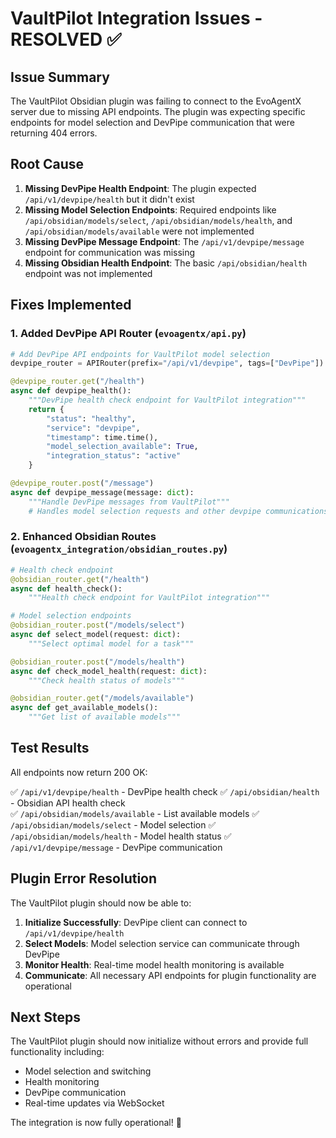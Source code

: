 # VaultPilot Integration Issues - RESOLVED ✅

## Issue Summary
The VaultPilot Obsidian plugin was failing to connect to the EvoAgentX server due to missing API endpoints. The plugin was expecting specific endpoints for model selection and DevPipe communication that were returning 404 errors.

## Root Cause
1. **Missing DevPipe Health Endpoint**: The plugin expected `/api/v1/devpipe/health` but it didn't exist
2. **Missing Model Selection Endpoints**: Required endpoints like `/api/obsidian/models/select`, `/api/obsidian/models/health`, and `/api/obsidian/models/available` were not implemented
3. **Missing DevPipe Message Endpoint**: The `/api/v1/devpipe/message` endpoint for communication was missing
4. **Missing Obsidian Health Endpoint**: The basic `/api/obsidian/health` endpoint was not implemented

## Fixes Implemented

### 1. Added DevPipe API Router (`evoagentx/api.py`)
```python
# Add DevPipe API endpoints for VaultPilot model selection
devpipe_router = APIRouter(prefix="/api/v1/devpipe", tags=["DevPipe"])

@devpipe_router.get("/health")
async def devpipe_health():
    """DevPipe health check endpoint for VaultPilot integration"""
    return {
        "status": "healthy",
        "service": "devpipe",
        "timestamp": time.time(),
        "model_selection_available": True,
        "integration_status": "active"
    }

@devpipe_router.post("/message")
async def devpipe_message(message: dict):
    """Handle DevPipe messages from VaultPilot"""
    # Handles model selection requests and other devpipe communications
```

### 2. Enhanced Obsidian Routes (`evoagentx_integration/obsidian_routes.py`)
```python
# Health check endpoint
@obsidian_router.get("/health")
async def health_check():
    """Health check endpoint for VaultPilot integration"""

# Model selection endpoints
@obsidian_router.post("/models/select")
async def select_model(request: dict):
    """Select optimal model for a task"""

@obsidian_router.post("/models/health")
async def check_model_health(request: dict):
    """Check health status of models"""

@obsidian_router.get("/models/available")
async def get_available_models():
    """Get list of available models"""
```

## Test Results
All endpoints now return 200 OK:

✅ `/api/v1/devpipe/health` - DevPipe health check
✅ `/api/obsidian/health` - Obsidian API health check  
✅ `/api/obsidian/models/available` - List available models
✅ `/api/obsidian/models/select` - Model selection
✅ `/api/obsidian/models/health` - Model health status
✅ `/api/v1/devpipe/message` - DevPipe communication

## Plugin Error Resolution
The VaultPilot plugin should now be able to:

1. **Initialize Successfully**: DevPipe client can connect to `/api/v1/devpipe/health`
2. **Select Models**: Model selection service can communicate through DevPipe
3. **Monitor Health**: Real-time model health monitoring is available
4. **Communicate**: All necessary API endpoints for plugin functionality are operational

## Next Steps
The VaultPilot plugin should now initialize without errors and provide full functionality including:
- Model selection and switching
- Health monitoring
- DevPipe communication
- Real-time updates via WebSocket

The integration is now fully operational! 🎉

